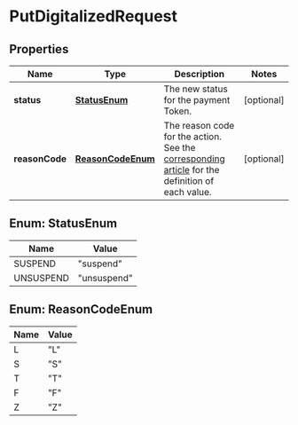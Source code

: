 

# PutDigitalizedRequest


## Properties

| Name | Type | Description | Notes |
|------------ | ------------- | ------------- | -------------|
|**status** | [**StatusEnum**](#StatusEnum) | The new status for the payment Token.  |  [optional] |
|**reasonCode** | [**ReasonCodeEnum**](#ReasonCodeEnum) | The reason code for the action. See the [corresponding article](/guide/cards/x-pay-google-apple.html#parameters) for the definition of each value.  |  [optional] |



## Enum: StatusEnum

| Name | Value |
|---- | -----|
| SUSPEND | &quot;suspend&quot; |
| UNSUSPEND | &quot;unsuspend&quot; |



## Enum: ReasonCodeEnum

| Name | Value |
|---- | -----|
| L | &quot;L&quot; |
| S | &quot;S&quot; |
| T | &quot;T&quot; |
| F | &quot;F&quot; |
| Z | &quot;Z&quot; |



